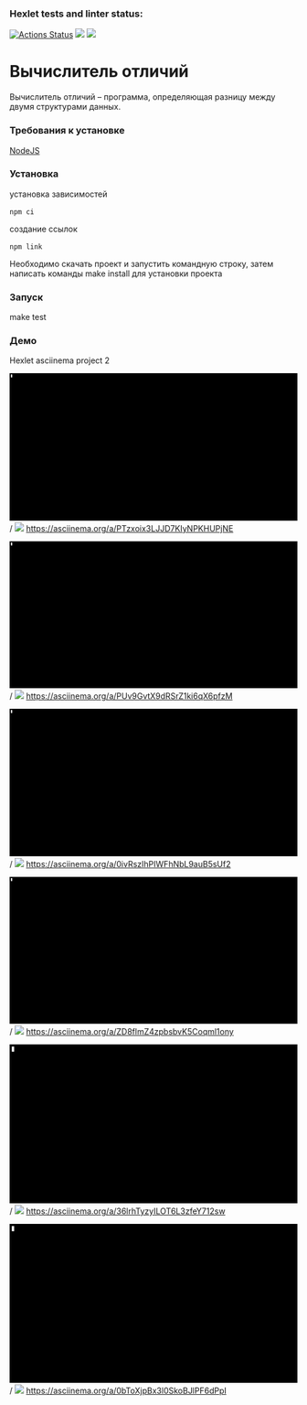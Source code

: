 ### Hexlet tests and linter status:

[![Actions Status](https://github.com/dommastrino/frontend-project-46/workflows/hexlet-check/badge.svg)](https://github.com/dommastrino/frontend-project-46/actions) <a href="https://codeclimate.com/github/dommastrino/frontend-project-46/maintainability"><img src="https://api.codeclimate.com/v1/badges/bc058fcea75980819428/maintainability" /></a> <a href="https://codeclimate.com/github/dommastrino/frontend-project-46/test_coverage"><img src="https://api.codeclimate.com/v1/badges/bc058fcea75980819428/test_coverage" /></a>

# Вычислитель отличий

Вычислитель отличий – программа, определяющая разницу между двумя структурами данных.

### Требования к установке

[NodeJS](https://nodejs.org/en/)

### Установка

установка зависимостей

```
npm ci
```

создание ссылок

```
npm link
```

Необходимо скачать проект и запустить командную строку, затем написать команды make install для установки проекта

### Запуск

make test

### Демо

Hexlet asciinema project 2

![Alt text](asciinemas/gif1.gif) / ![](gif1.gif) https://asciinema.org/a/PTzxoix3LJJD7KIyNPKHUPjNE

![Alt text](asciinemas/gif2.gif) / ![](gif2.gif) https://asciinema.org/a/PUv9GvtX9dRSrZ1ki6qX6pfzM

![Alt text](asciinemas/gif3.gif) / ![](gif3.gif) https://asciinema.org/a/0ivRszIhPIWFhNbL9auB5sUf2

![Alt text](asciinemas/gif4.gif) / ![](gif4.gif) https://asciinema.org/a/ZD8flmZ4zpbsbvK5Coqml1ony

![Alt text](asciinemas/gif5.gif) / ![](gif5.gif) https://asciinema.org/a/36lrhTyzyILOT6L3zfeY712sw

![Alt text](asciinemas/gif6.gif) / ![](gif6.gif) https://asciinema.org/a/0bToXjpBx3l0SkoBJlPF6dPpI
